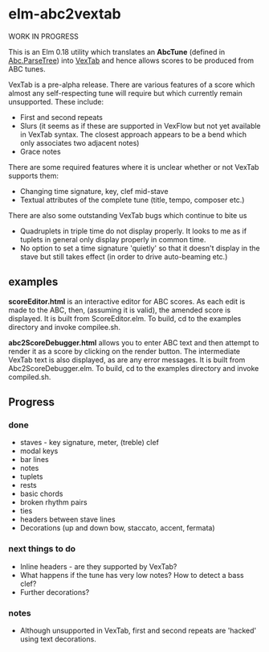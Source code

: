 elm-abc2vextab
==============

WORK IN PROGRESS

This is an Elm 0.18 utility which translates an __AbcTune__ (defined in [Abc.ParseTree](https://github.com/newlandsvalley/elm-abc-parser/blob/master/src/Abc/ParseTree.elm)) into [VexTab](http://www.vexflow.com/vextab/tutorial.html) and hence allows scores to be produced from ABC tunes.

VexTab is a pre-alpha release.  There are various features of a score which almost any self-respecting tune will require but which currently remain unsupported.  These include:

* First and second repeats
* Slurs (it seems as if these are supported in VexFlow but not yet available in VexTab syntax. The closest approach appears to be a bend which only associates two adjacent notes)
* Grace notes

There are some required features where it is unclear whether or not VexTab supports them:

* Changing time signature, key, clef mid-stave
* Textual attributes of the complete tune (title, tempo, composer etc.)

There are also some outstanding VexTab bugs which continue to bite us

* Quadruplets in triple time do not display properly.  It looks to me as if tuplets in general only display properly in common time.
* No option to set a time signature 'quietly' so that it doesn't display in the stave but still takes effect (in order to drive auto-beaming etc.)


## examples

__scoreEditor.html__ is an interactive editor for ABC scores.  As each edit is made to the ABC, then, (assuming it is valid), the amended score is displayed. It is built from ScoreEditor.elm.  To build, cd to the examples directory and invoke compilee.sh.


__abc2ScoreDebugger.html__  allows you to enter ABC text and then attempt to render it as a score by clicking on the render button.  The intermediate VexTab text is also displayed, as are any error messages. It is built from Abc2ScoreDebugger.elm.  To build, cd to the examples directory and invoke compiled.sh.

## Progress

### done

* staves - key signature, meter, (treble) clef
* modal keys
* bar lines
* notes
* tuplets
* rests
* basic chords
* broken rhythm pairs
* ties
* headers between stave lines
* Decorations (up and down bow, staccato, accent, fermata)

### next things to do

* Inline headers - are they supported by VexTab?
* What happens if the tune has very low notes?  How to detect a bass clef?
* Further decorations?

### notes

* Although unsupported in VexTab, first and second repeats are 'hacked' using text decorations.
